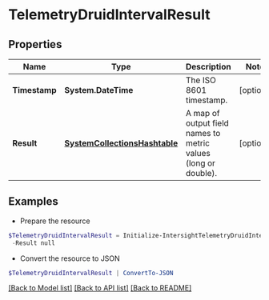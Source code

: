 # TelemetryDruidIntervalResult
## Properties

Name | Type | Description | Notes
------------ | ------------- | ------------- | -------------
**Timestamp** | **System.DateTime** | The ISO 8601 timestamp. | [optional] 
**Result** | [**SystemCollectionsHashtable**](.md) | A map of output field names to metric values (long or double). | [optional] 

## Examples

- Prepare the resource
```powershell
$TelemetryDruidIntervalResult = Initialize-IntersightTelemetryDruidIntervalResult  -Timestamp null `
 -Result null
```

- Convert the resource to JSON
```powershell
$TelemetryDruidIntervalResult | ConvertTo-JSON
```

[[Back to Model list]](../README.md#documentation-for-models) [[Back to API list]](../README.md#documentation-for-api-endpoints) [[Back to README]](../README.md)

